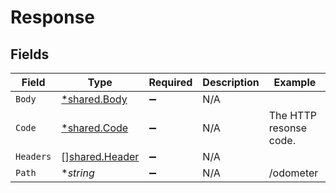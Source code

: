 # Response


## Fields

| Field                                                   | Type                                                    | Required                                                | Description                                             | Example                                                 |
| ------------------------------------------------------- | ------------------------------------------------------- | ------------------------------------------------------- | ------------------------------------------------------- | ------------------------------------------------------- |
| `Body`                                                  | [*shared.Body](../../../pkg/models/shared/body.md)      | :heavy_minus_sign:                                      | N/A                                                     |                                                         |
| `Code`                                                  | [*shared.Code](../../../pkg/models/shared/code.md)      | :heavy_minus_sign:                                      | N/A                                                     | The HTTP resonse code.                                  |
| `Headers`                                               | [][shared.Header](../../../pkg/models/shared/header.md) | :heavy_minus_sign:                                      | N/A                                                     |                                                         |
| `Path`                                                  | **string*                                               | :heavy_minus_sign:                                      | N/A                                                     | /odometer                                               |